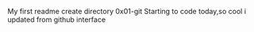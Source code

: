 My first readme
create directory 0x01-git
Starting to code today,so cool
i updated from github interface
